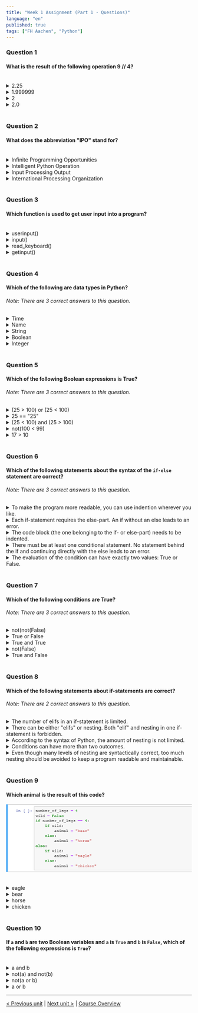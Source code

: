 ```yaml
---
title: "Week 1 Assignment (Part 1 - Questions)"
language: "en"
published: true
tags: ["FH Aachen", "Python"]
---
```


### Question 1

#### What is the result of the following operation 9 // 4?

<br>

<details>
	<summary>2.25</summary>
	❌
</details>


<details>
	<summary>1.999999 </summary>
	❌
</details>


<details>
	<summary>2</summary>
	✅
</details>


<details>
	<summary>2.0</summary>
	❌
</details>

<br>

### Question 2

#### What does the abbreviation "IPO" stand for?

<br>

<details>
	<summary>Infinite Programming Opportunities </summary>
	❌
</details>


<details>
	<summary>Intelligent Python Operation</summary>
	❌
</details>


<details>
	<summary>Input Processing Output</summary>
	✅
</details>


<details>
	<summary>International Processing Organization</summary>
	❌
</details>

<br>


### Question 3

#### Which function is used to get user input into a program?

<br>

<details>
	<summary>userinput()</summary>
	❌
</details>


<details>
	<summary>input()</summary>
	✅
</details>


<details>
	<summary>read_keyboard()</summary>
	❌
</details>


<details>
	<summary>getinput()</summary>
	❌
</details>

<br>

### Question 4

#### Which of the following are data types in Python?

*Note: There are 3 correct answers to this question.*

<br>

<details>
	<summary>Time</summary>
	❌
</details>


<details>
	<summary>Name</summary>
	❌
</details>


<details>
	<summary>String</summary>
	✅
</details>


<details>
	<summary>Boolean</summary>
	✅
</details>


<details>
	<summary>Integer</summary>
	✅
</details>


<br>

### Question 5

#### Which of the following Boolean expressions is True?

*Note: There are 3 correct answers to this question.*

<br>

<details>
	<summary>(25 > 100) or (25 < 100)</summary>
	✅
</details>


<details>
	<summary>25 == "25"</summary>
	❌
</details>


<details>
	<summary>(25 < 100) and (25 > 100) </summary>
	❌
</details>


<details>
	<summary>not(100 < 99) </summary>
	✅
</details>


<details>
	<summary>17 > 10 </summary>
	✅
</details>


<br>

### Question 6

#### Which of the following statements about the syntax of the ```if-else``` statement are correct?

*Note: There are 3 correct answers to this question.*

<br>

<details>
	<summary>To make the program more readable, you can use indention wherever you like.</summary>
	❌
</details>


<details>
	<summary>Each if-statement requires the else-part. An if without an else leads to an error.</summary>
	❌
</details>


<details>
	<summary>The code block (the one belonging to the if- or else-part) needs to be indented.</summary>
	✅
</details>


<details>
	<summary>There must be at least one conditional statement. No statement behind the if and continuing directly with the else leads to an error.</summary>
	✅
</details>


<details>
	<summary>The evaluation of the condition can have exactly two values: True or False.</summary>
	✅
</details>


<br>

### Question 7

#### Which of the following conditions are True?

*Note: There are 3 correct answers to this question.*

<br>

<details>
	<summary>not(not(False) </summary>
	❌
</details>


<details>
	<summary>True or False</summary>
	✅
</details>


<details>
	<summary>True and True </summary>
	✅
</details>


<details>
	<summary>not(False) </summary>
	✅
</details>


<details>
	<summary>True and False </summary>
	❌
</details>


<br>

### Question 8

#### Which of the following statements about if-statements are correct?

*Note: There are 2 correct answers to this question.*

<br>

<details>
	<summary>The number of elifs in an if-statement is limited.</summary>
	❌
</details>


<details>
	<summary>There can be either "elifs" or nesting. Both "elif" and nesting in one if-statement is forbidden.</summary>
	❌
</details>


<details>
	<summary>According to the syntax of Python, the amount of nesting is not limited.</summary>
	✅
</details>


<details>
	<summary>Conditions can have more than two outcomes.</summary>
	❌
</details>


<details>
	<summary>Even though many levels of nesting are syntactically correct, too much nesting should be avoided to keep a program readable and maintainable.</summary>
	✅
</details>

<br>

### Question 9

#### Which animal is the result of this code?

<img src=imgs/week1_assignment_f9.png width="550"><br><br>

<details>
	<summary>eagle</summary>
	❌
</details>


<details>
	<summary>bear</summary>
	❌
</details>


<details>
	<summary>horse</summary>
	✅
</details>


<details>
	<summary>chicken</summary>
	❌
</details>




<br>

### Question 10

#### If ```a``` and ```b``` are two Boolean variables and ```a``` is ```True``` and ```b``` is ```False```, which of the following expressions is ```True```?

<br>

<details>
	<summary>a and b</summary>
	❌
</details>


<details>
	<summary>not(a) and not(b) </summary>
	❌
</details>


<details>
	<summary>not(a or b)</summary>
	❌
</details>


<details>
	<summary>a or b</summary>
	✅
</details>



---

[< Previous unit](/teaching/python-mooc/week1_unit7_selftest) | [Next unit >](/teaching/python-mooc/week1_assignment_exercise) |
[Course Overview](/teaching/python-mooc)